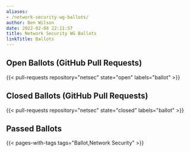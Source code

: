 ```yaml
---
aliases:
- /network-security-wg-ballots/
author: Ben Wilson
date: 2022-02-08 22:11:57
title: Network Security WG Ballots
linkTitle: Ballots
---
```


## Open Ballots (GitHub Pull Requests)

{{< pull-requests repository="netsec" state="open" labels="ballot" >}}

## Closed Ballots (GitHub Pull Requests)

{{< pull-requests repository="netsec" state="closed" labels="ballot" >}}

## Passed Ballots

{{< pages-with-tags tags="Ballot,Network Security" >}}